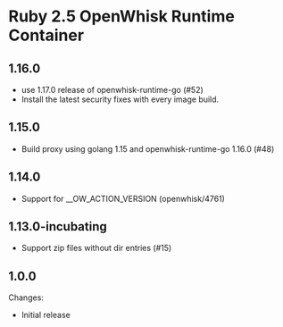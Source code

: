 <!--
#
# Licensed to the Apache Software Foundation (ASF) under one or more
# contributor license agreements.  See the NOTICE file distributed with
# this work for additional information regarding copyright ownership.
# The ASF licenses this file to You under the Apache License, Version 2.0
# (the "License"); you may not use this file except in compliance with
# the License.  You may obtain a copy of the License at
#
#     http://www.apache.org/licenses/LICENSE-2.0
#
# Unless required by applicable law or agreed to in writing, software
# distributed under the License is distributed on an "AS IS" BASIS,
# WITHOUT WARRANTIES OR CONDITIONS OF ANY KIND, either express or implied.
# See the License for the specific language governing permissions and
# limitations under the License.
#
-->

# Ruby 2.5 OpenWhisk Runtime Container

## 1.16.0
  - use 1.17.0 release of openwhisk-runtime-go (#52)
  - Install the latest security fixes with every image build.

## 1.15.0
  - Build proxy using golang 1.15 and openwhisk-runtime-go 1.16.0 (#48)

## 1.14.0
  - Support for __OW_ACTION_VERSION (openwhisk/4761)

## 1.13.0-incubating
  - Support zip files without dir entries (#15)

## 1.0.0
Changes:
- Initial release
